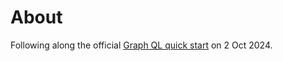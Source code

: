 # About

Following along the official [Graph QL quick start](https://graphql.org/graphql-js/running-an-express-graphql-server/) on 2 Oct 2024.